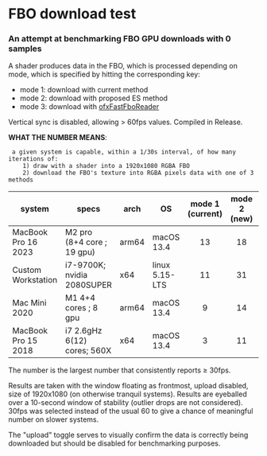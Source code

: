 # FBO download test

### An attempt at benchmarking FBO GPU downloads with 0 samples

A shader produces data in the FBO, which is processed depending on mode, which is specified by hitting the corresponding key:

 - mode 1: download with current method
 - mode 2: download with proposed ES method
 - mode 3: download with [ofxFastFboReader](https://github.com/satoruhiga/ofxFastFboReader)
 
Vertical sync is disabled, allowing > 60fps values. Compiled in Release.

 
**WHAT THE NUMBER MEANS**:

     a given system is capable, within a 1/30s interval, of how many iterations of:
        1) draw with a shader into a 1920x1080 RGBA FBO
        2) download the FBO's texture into RGBA pixels data with one of 3 methods
    

| system | specs | arch | OS |mode 1 (current) | mode 2 (new) | mode 3 (ofxFast) |
| - | - | - | - | :-: | :-: | :-: |
| MacBook Pro 16 2023 | M2 pro (8+4 core ; 19 gpu)   | arm64 | macOS 13.4 | 13 | 18 | 104 | AB:20230915 |
| Custom Workstation | i7-9700K; nvidia 2080SUPER    | x64    | linux 5.15-LTS |  11 | 31 |  35 | AB:20230914 |
| Mac Mini 2020 | M1 4+4 cores ; 8 gpu         | arm64 | macOS 13.4 |   9 | 14 |  41 | AB:20230913 |
| MacBook Pro 15 2018 | i7 2.6gHz 6(12) cores; 560X  | x64    | macOS 13.4 |   3 | 11 |  22 | AB:20230913 |

The number is the largest number that consistently reports ≥ 30fps. 

Results are taken with the window floating as frontmost, upload disabled, size of 1920x1080 (on otherwise tranquil systems). Results are eyeballed over a 10-second window of stability (outlier drops are not considered). 30fps was selected instead of the usual 60 to give a chance of meaningful number on slower systems.

The "upload" toggle serves to visually confirm the data is correctly being downloaded but should be disabled for benchmarking purposes.
